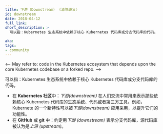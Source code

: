 ```yaml
---
title: 下游（Downstream） (消除歧义)
id: downstream
date: 2018-04-12
full_link: 
short_description: >
  可以指：Kubernetes 生态系统中依赖于核心 Kubernetes 代码库或分支代码库的代码。

aka: 
tags:
- community
---
```


<!--
---
title: Downstream (disambiguation)
id: downstream
date: 2018-04-12
full_link: 
short_description: >
  May refer to: code in the Kubernetes ecosystem that depends upon the core Kubernetes codebase or a forked repo.

aka: 
tags:
- community
---
-->

<--
May refer to: code in the Kubernetes ecosystem that depends upon the core Kubernetes codebase or a forked repo.
-->

可以指：Kubernetes 生态系统中依赖于核心 Kubernetes 代码库或分支代码库的代码。

<!--more--> 

<!--
* In the **Kubernetes Community**: Conversations often use *downstream* to mean the ecosystem, code, or third-party tools that rely on the core Kubernetes codebase. For example, a new feature in Kubernetes may be adopted by applications *downstream* to improve their functionality.
* In **GitHub** or **git**: The convention is to refer to a forked repo as *downstream*, whereas the source repo is considered *upstream*.
-->

* 在 **Kubernetes 社区**中：*下游(downstream)* 在人们交流中常用来表示那些依赖核心 Kubernetes 代码库的生态系统、代码或者第三方工具。例如，Kubernete 的一个新特性可以被*下游(downstream)* 应用采用，以提升它们的功能性。
* 在 **GitHub** 或 **git** 中：约定用*下游 (downstream)* 表示分支代码库，源代码库被认为是*上游 (upstream)*。

